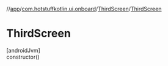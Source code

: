 //[app](../../../index.md)/[com.hotstuffkotlin.ui.onboard](../index.md)/[ThirdScreen](index.md)/[ThirdScreen](-third-screen.md)

# ThirdScreen

[androidJvm]\
constructor()
